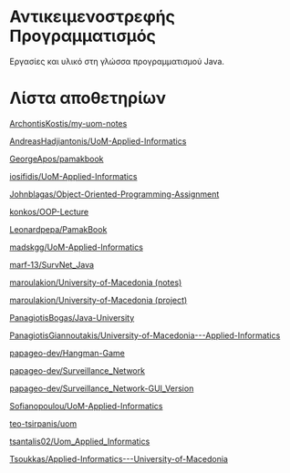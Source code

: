 # Αντικειμενοστρεφής Προγραμματισμός

Εργασίες και υλικό στη γλώσσα προγραμματισμού Java.

# Λίστα αποθετηρίων

[ArchontisKostis/my-uom-notes](<https://github.com/ArchontisKostis/my-uom-notes/tree/main/Object%20Oriented%20Programming%20(JAVA)>)

[AndreasHadjiantonis/UoM-Applied-Informatics](https://github.com/AndreasHadjiantonis/UoM-Applied-Informatics/tree/main/3rd%20Semester/Object%20Oriented%20Programming)

[GeorgeApos/pamakbook](https://github.com/GeorgeApos/pamakbook)

[iosifidis/UoM-Applied-Informatics](https://github.com/iosifidis/UoM-Applied-Informatics/tree/main/s3/object_oriented_programming)

[Johnblagas/Object-Oriented-Programming-Assignment](https://github.com/Johnblagas/Object-Oriented-Programming-Assignment)

[konkos/OOP-Lecture](https://github.com/konkos/OOP-Lecture)

[Leonardpepa/PamakBook](https://github.com/Leonardpepa/PamakBook)

[madskgg/UoM-Applied-Informatics](https://github.com/madskgg/UoM-Applied-Informatics/tree/main/Semester3/Object-Oriented%20Programming)

[marf-13/SurvNet_Java](https://github.com/marf-13/SurvNet_Java)  

[maroulakion/University-of-Macedonia (notes)](https://github.com/maroulakion/University-of-Macedonia/blob/main/Notes_Java_maroun.pdf)

[maroulakion/University-of-Macedonia (project)](https://github.com/maroulakion/University-of-Macedonia/blob/main/Surveillance_Center_Java.zip)

[PanagiotisBogas/Java-University](https://github.com/PanagiotisBogas/Java-University)

[PanagiotisGiannoutakis/University-of-Macedonia---Applied-Informatics](https://github.com/PanagiotisGiannoutakis/University-of-Macedonia---Applied-Informatics/tree/main/Εφαρμοσμένη%20Πληροφορίκη/Αντικειμενοστραφής%20Προγραμματισμός)

[papageo-dev/Hangman-Game](https://github.com/papageo-dev/Hangman-Game/tree/7b2ac11fa99830919ea1649940bf3f7d543f88a7)

[papageo-dev/Surveillance_Network](https://github.com/papageo-dev/Surveillance_Network)

[papageo-dev/Surveillance_Network-GUI_Version](https://github.com/papageo-dev/Surveillance_Network-GUI_Version)

[Sofianopoulou/UoM-Applied-Informatics](https://github.com/Sofianopoulou/UoM-Applied-Informatics/tree/main/3rd%20semester)

[teo-tsirpanis/uom](https://github.com/teo-tsirpanis/uom/tree/master/s3/object-oriented-programming)

[tsantalis02/Uom_Applied_Informatics](https://github.com/tsantalis02/Uom_Applied_Informatics/tree/main/Semester_03/Object-Oriented_Programming)

[Tsoukkas/Applied-Informatics---University-of-Macedonia](https://github.com/Tsoukkas/Applied-Informatics---University-of-Macedonia/tree/master/Java)
